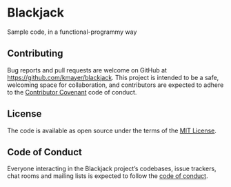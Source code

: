 # Blackjack

Sample code, in a functional-programmy way

## Contributing

Bug reports and pull requests are welcome on GitHub at https://github.com/kmayer/blackjack. This project is intended to be a safe, welcoming space for collaboration, and contributors are expected to adhere to the [Contributor Covenant](http://contributor-covenant.org) code of conduct.

## License

The code is available as open source under the terms of the [MIT License](https://opensource.org/licenses/MIT).

## Code of Conduct

Everyone interacting in the Blackjack project’s codebases, issue trackers, chat rooms and mailing lists is expected to follow the [code of conduct](https://github.com/kmayer/blackjack/blob/master/CODE_OF_CONDUCT.md).
